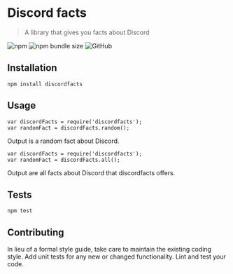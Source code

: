 # Discord facts

> A library that gives you facts about Discord

![npm](https://img.shields.io/npm/v/discordfacts.svg)
![npm bundle size](https://img.shields.io/bundlephobia/min/discordbots.svg)
![GitHub](https://img.shields.io/github/license/monkeyyy11/discordfacts.svg)

## Installation

  `npm install discordfacts`

## Usage

    var discordFacts = require('discordfacts');
    var randomFact = discordFacts.random();

Output is a random fact about Discord.

    var discordFacts = require('discordfacts');
    var randomFact = discordFacts.all();

Output are all facts about Discord that discordfacts offers.

## Tests

  `npm test`

## Contributing

In lieu of a formal style guide, take care to maintain the existing coding style. Add unit tests for any new or changed functionality. Lint and test your code.